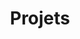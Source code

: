 ---
title: "Projets"
permalink: /projects/
layout: collection
collection: projects
entries_layout: grid
classes: wide
---